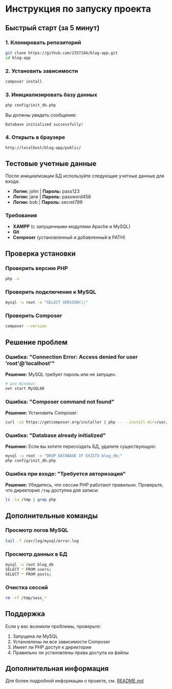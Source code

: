 # Инструкция по запуску проекта

## Быстрый старт (за 5 минут)

### 1. Клонировать репозиторий
```bash
git clone https://github.com/2357184/blog-app.git
cd blog-app
```

### 2. Установить зависимости
```bash
composer install
```

### 3. Инициализировать базу данных
```bash
php config/init_db.php
```

Вы должны увидеть сообщение:
```
Database initialized successfully!
```
### 4. Открыть в браузере
```
http://localhost/blog-app/public/
```

## Тестовые учетные данные

После инициализации БД используйте следующие учетные данные для входа:

- **Логин:** john | **Пароль:** pass123
- **Логин:** jane | **Пароль:** password456
- **Логин:** bob | **Пароль:** secret789

### Требования

- **XAMPP** (с запущенными модулями Apache и MySQL)
- **Git**
- **Composer** (установленный и добавленный в PATH)

## Проверка установки

### Проверить версию PHP
```bash
php -v
```

### Проверить подключение к MySQL
```bash
mysql -u root -e "SELECT VERSION();"
```

### Проверить Composer
```bash
composer --version
```

## Решение проблем

### Ошибка: "Connection Error: Access denied for user 'root'@'localhost'"

**Решение:** MySQL требует пароль или не запущен.

```bash
# для Windows
net start MySQL80
```

### Ошибка: "Composer command not found"

**Решение:** Установить Composer:

```bash
curl -sS https://getcomposer.org/installer | php -- --install-dir=/usr/local/bin --filename=composer
```

### Ошибка: "Database already initialized"

**Решение:** Если вы хотите пересоздать БД, удалите существующую:

```bash
mysql -u root -e "DROP DATABASE IF EXISTS blog_db;"
php config/init_db.php
```

### Ошибка при входе: "Требуется авторизация"

**Решение:** Убедитесь, что сессии PHP работают правильно. Проверьте, что директория `/tmp` доступна для записи:

```bash
ls -la /tmp | grep php
```

## Дополнительные команды

### Просмотр логов MySQL
```bash
tail -f /var/log/mysql/error.log
```

### Просмотр данных в БД
```bash
mysql -u root blog_db
SELECT * FROM users;
SELECT * FROM posts;
```

### Очистка сессий
```bash
rm -rf /tmp/sess_*
```

## Поддержка

Если у вас возникли проблемы, проверьте:

1. Запущена ли MySQL
2. Установлены ли все зависимости Composer
3. Имеет ли PHP доступ к директории 
4. Правильно ли установлены права доступа на файлы

## Дополнительная информация

Для более подробной информации о проекте, см. [README.md](README.md)




